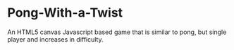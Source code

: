 # Pong-With-a-Twist
An HTML5 canvas Javascript based game that is similar to pong, but single player and increases in difficulty.
